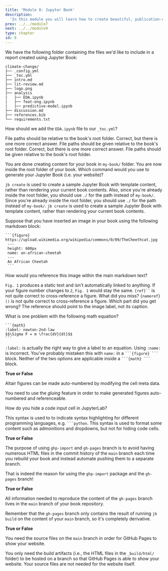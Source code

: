 ```yaml
---
title: 'Module 8: Jupyter Book'
description:
  'In this module you will learn how to create beautiful, publication-ready books and websites using Jupyter Book.' 
prev: ../../module7
next: ../../module9
type: chapter
id: 8
---
```


<exercise id="0" title="Module learning outcomes" type="slides,video">
<slides source="module8/module8_00" shot="23" start="0:00" end="00:37"></slides>
</exercise>
<!-- ------------------------------------ -->
<exercise id="1" title="Create your first Jupyter Book" type="slides,video">
<slides source="module8/module8_02" shot="8" start="0:00" end="00:37"></slides>
</exercise>
<!-- ------------------------------------ -->
<exercise id='2' title="✍️ Practice: Today a reader, tomorrow a leader">

We have the following folder containing the files we'd like to include in a report created using Jupyter Book:

```
climate-change/
├── _config.yml
├── _toc.yml
├── intro.md
├── lit-review.md
├── logo.png
├── analysis
|   ├── EDA.ipynb
|   ├── feat-eng.ipynb
|   ├── predictive-model.ipynb
├── discussion.md
├── references.bib
└── requirements.txt
```

How should we add the `EDA.ipynb` file to our `_toc.yml`?

<choice id="1">

<opt text="<code>- file: EDA.ipynb</code>">
File paths should be relative to the book's root folder.
</opt>

<opt text="<code>- file: analysis/EDA.ipynb</code>">
Correct, but there is one more correct answer.
</opt>

<opt text="<code>- file: EDA</code>">
File paths should be given relative to the book's root folder.
</opt>

<opt text="<code>- file: analysis/EDA</code>">
Correct, but there is one more correct answer.
</opt>

<opt text="Both the first and third options are correct">
File paths should be given relative to the book's root folder.
</opt>

<opt text="Both the second and fourth options are correct" correct='true'>
</opt>

</choice>

You are done creating content for your book in `my-book/` folder. You are now inside the root folder of your book. Which command would you use to generate your Jupyter Book (i.e. your website)?

<choice id="2">

<opt text="<code>jb create my-book/</code>">
<code>jb create</code> is used to create a sample Jupyter Book with template content, rather than rendering your current book contents. Also, since you're already inside the root folder, you should use <code>./</code> for the path instead of <code>my-book/</code>.
</opt>

<opt text="<code>jb build ./</code>"  correct="true">
</opt>

<opt text="<code>jb build my-book/</code>">
Since you're already inside the root folder, you should use <code>./</code> for the path instead of <code>my-book/</code>.
</opt>

<opt text="<code>jb create ./</code>"  correct="true">
<code>jb create</code> is used to create a sample Jupyter Book with template content, rather than rendering your current book contents.
</opt>

</choice>

</exercise>
<!-- ------------------------------------ -->
<exercise id="3" title="Add your own content: Essentials" type="slides,video">
<slides source="module8/module8_03" shot="8" start="0:00" end="00:37"></slides>
</exercise>
<!-- ------------------------------------ -->
<exercise id='4' title="✍️ Practice: Becoming an author">

Suppose that you have inserted an image in your book using the following markdown block:

~~~
```{figure} https://upload.wikimedia.org/wikipedia/commons/0/09/TheCheethcat.jpg
 ---
 height: 600px
 name: an-african-cheetah
 ---
 An African Cheetah
 ```
~~~

How would you reference this image within the main markdown text?

<choice id="1">

<opt text="<code>Fig. 1 shows the image of an African Cheetah.</code>">
<code>Fig. 1</code> produces a static text and isn't automatically linked to anything. If your figure number changes to <code>2</code>, <code>Fig. 1</code> would stay the same.
</opt>

<opt text="<code>{ref}`an-african-cheetah` shows the image of an African Cheetah.</code>">
<code>{ref}``</code> is not quite correct to cross-reference a figure. What did you miss?
</opt>

<opt text="<code>{nameref}`an-african-cheetah` shows the image of an African Cheetah.</code>" correct="true">
</opt>

<opt text="<code>{nameref}(an-african-cheetah) shows the image of an African Cheetah.</code>">
<code>{nameref}()</code> is not quite correct to cross-reference a figure. Which part did you get wrong?
</opt>

<opt text="<code>{nameref}`An African Cheetah` shows the image of an African Cheetah.</code>">
The reference should point to the image label, not its caption.
</opt>

</choice>

What is one problem with the following math equation?

~~~
```{math}
:label: newton-2nd-law
$$\Sigma F = m \frac{dV}{dt}$$
```
~~~

<choice id="2">

<opt text="<code>$$ $$</code> should not be used inside a <code>```{math} ```</code> block" correct="true">
</opt>

<opt text="<code>:label:</code> should be changed to <code>label:</code>">
<code>:label:</code> is actually the right way to give a label to an equation.
</opt>

<opt text="<code>:label:</code> should be replaced by <code>:name:</code>">
Using <code>:name:</code> is incorrect. You've probably mistaken this with <code>name:</code> in a <code>```{figure} ```</code> block.
</opt>

<opt text="<code>$$ $$</code> should be replaced with <code>$ $</code>">
Neither of the two options are applicable inside a <code>```{math} ```</code> block.
</opt>

</choice>

</exercise>
<!-- ------------------------------------ -->
<exercise id="5" title="Add your own content: Advanced features" type="slides,video">
<slides source="module8/module8_04" shot="8" start="0:00" end="00:37"></slides>
</exercise>
<!-- ------------------------------------ -->
<exercise id='6' title="✍️ Practice: Do it like a professional">

**True or False**

Altair figures can be made auto-numbered by modifying the cell meta data.

<choice id="1">

<opt text="True">
You need to use the <i>gluing</i> feature in order to make generated figures auto-numbered and referenceable.
</opt>

<opt text="False" correct="true">
</opt>

</choice>

How do you hide a code input cell in JupyterLab?

<choice id="2">

<opt text="You use a code block starting with <code>```hide-input</code>.">
This syntax is used to to indicate syntax highlighting for different programming languages, e.g. <code>```python</code>.
</opt>

<opt text="You use a code block starting with <code>```{hide-input}</code>.">
This syntax is used to format some content such as admonitions and dropdowns, but not for hiding code cells.
</opt>

<opt text="You add a cell tag called <code>hide-input</code> via the JupyterLab interface." correct="true">
</opt>

</choice>

</exercise>
<!-- ------------------------------------ -->
<exercise id="7" title="Publish your book online" type="slides,video">
<slides source="module8/module8_05" shot="24" start="0:00" end="00:29"></slides>
</exercise>
<!-- ------------------------------------ -->
<exercise id='8' title="✍️ Practice: Publication ready!">

**True or False**

The purpose of using `ghp-import` and `gh-pages` branch is to avoid having numerous HTML files in the commit history of the `main` branch each time you rebuild your book and instead automate pushing them to a separate branch.

<choice id="1">

<opt text="True" correct="true">
</opt>

<opt text="False">
That is indeed the reason for using the <code>ghp-import</code> package and the <code>gh-pages</code> branch!
</opt>

</choice>

**True or False**

All information needed to reproduce the content of the `gh-pages` branch lives in the `main` branch of your book repository.

<choice id="2">

<opt text="True" correct="true">
</opt>

<opt text="False">
Remember that the <code>gh-pages</code> branch only contains the result of running <code>jb build</code> on the content of your <code>main</code> branch, so it's completely derivative.
</opt>

</choice>

**True or False**

You need the source files on the `main` branch in order for GitHub Pages to show your website.

<choice id="3">

<opt text="True">
You only need the build artifacts (i.e., the HTML files in the <code>_build/html/</code> folder) to be hosted on a branch so that GitHub Pages is able to show your website. Your source files are not needed for the website itself.
</opt>

<opt text="False" correct="true">
</opt>

</choice>

</exercise>
<!-- ------------------------------------ -->
<exercise id="9" title="What Did We Learn?" type="slides,video">
<slides source="module8/module8_end"></slides>
</exercise>
<!-- ------------------------------------ -->
